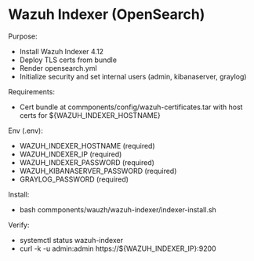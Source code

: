 # Wazuh Indexer (OpenSearch)

Purpose:
- Install Wazuh Indexer 4.12
- Deploy TLS certs from bundle
- Render opensearch.yml
- Initialize security and set internal users (admin, kibanaserver, graylog)

Requirements:
- Cert bundle at commponents/config/wazuh-certificates.tar with host certs for ${WAZUH_INDEXER_HOSTNAME}

Env (.env):
- WAZUH_INDEXER_HOSTNAME (required)
- WAZUH_INDEXER_IP (required)
- WAZUH_INDEXER_PASSWORD (required)
- WAZUH_KIBANASERVER_PASSWORD (required)
- GRAYLOG_PASSWORD (required)

Install:
- bash commponents/wauzh/wazuh-indexer/indexer-install.sh

Verify:
- systemctl status wazuh-indexer
- curl -k -u admin:admin https://${WAZUH_INDEXER_IP}:9200
